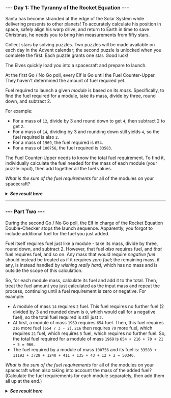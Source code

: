 ﻿### --- Day 1: The Tyranny of the Rocket Equation ---

Santa has become stranded at the edge of the Solar System while delivering
presents to other planets! To accurately calculate his position in space,
safely align his warp drive, and return to Earth in time to save Christmas,
he needs you to bring him measurements from fifty stars.

Collect stars by solving puzzles. Two puzzles will be made available on 
each day in the Advent calendar; the second puzzle is unlocked when you
complete the first. Each puzzle grants one star. Good luck!

The Elves quickly load you into a spacecraft and prepare to launch.

At the first Go / No Go poll, every Elf is Go until the Fuel Counter-Upper. 
They haven't determined the amount of fuel required yet.

Fuel required to launch a given *module* is based on its *mass*. Specifically, 
to find the fuel required for a module, take its mass, divide by three, 
round down, and subtract 2.

For example:

- For a mass of `12`, divide by 3 and round down to get `4`, then subtract 2 to get `2`.
- For a mass of `14`, dividing by 3 and rounding down still yields `4`, so the fuel required is also `2`.
- For a mass of `1969`, the fuel required is `654`.
- For a mass of `100756`, the fuel required is `33583`.

The Fuel Counter-Upper needs to know the total fuel requirement. To find 
it, individually calculate the fuel needed for the mass of each module 
(your puzzle input), then add together all the fuel values.

*What is the sum of the fuel requirements* for all of the modules on your spacecraft?

<details>
  <summary><strong><em>See result here</em></strong></summary>
		Your puzzle answer was <strong><em>3328306</em></strong>.

</details>

---

### --- Part Two ---

During the second Go / No Go poll, the Elf in charge of the Rocket Equation 
Double-Checker stops the launch sequence. Apparently, you forgot to include 
additional fuel for the fuel you just added.

Fuel itself requires fuel just like a module - take its mass, divide by 
three, round down, and subtract 2. However, that fuel *also* requires fuel,
and *that* fuel requires fuel, and so on. Any mass that would require 
*negative fuel* should instead be treated as if it requires *zero fuel*; the 
remaining mass, if any, is instead handled by *wishing really hard*, which 
has no mass and is outside the scope of this calculation.

So, for each module mass, calculate its fuel and add it to the total. Then, 
treat the fuel amount you just calculated as the input mass and repeat the 
process, continuing until a fuel requirement is zero or negative. For example:

- A module of mass `14` requires `2` fuel. This fuel requires no further fuel (2 divided by 3 and rounded down is `0`, which would call for a negative fuel), so the total fuel required is still just `2`.
- At first, a module of mass `1969` requires `654` fuel. Then, this fuel requires `216` more fuel `(654 / 3 - 2)`. `216` then requires `70` more fuel, which requires `21` fuel, which requires `5` fuel, which requires no further fuel. So, the total fuel required for a module of mass `1969` is `654 + 216 + 70 + 21 + 5 = 966`.
- The fuel required by a module of mass `100756` and its fuel is: `33583 + 11192 + 3728 + 1240 + 411 + 135 + 43 + 12 + 2 = 50346`.

*What is the sum of the fuel requirements* for all of the modules on your spacecraft when also taking into account the mass of the added fuel? (Calculate the fuel requirements for each module separately, then add them all up at the end.)

<details>
  <summary><strong><em>See result here</em></strong></summary>
		Your puzzle answer was <strong><em>4989588</em></strong>.
</details>